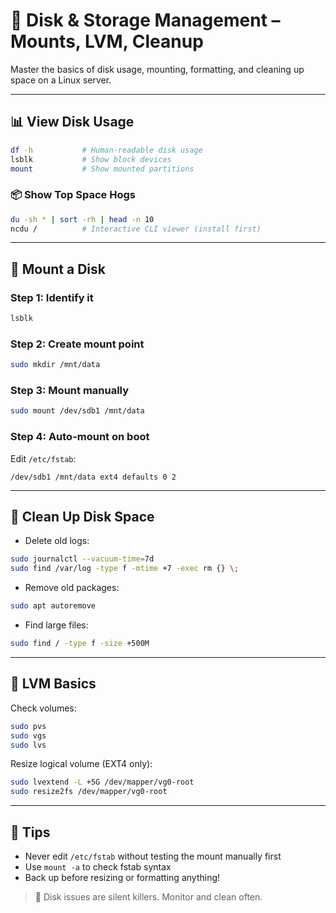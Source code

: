 # 💽 Disk & Storage Management – Mounts, LVM, Cleanup

Master the basics of disk usage, mounting, formatting, and cleaning up space on a Linux server.

---

## 📊 View Disk Usage
```bash
df -h           # Human-readable disk usage
lsblk           # Show block devices
mount           # Show mounted partitions
```

### 📦 Show Top Space Hogs
```bash
du -sh * | sort -rh | head -n 10
ncdu /          # Interactive CLI viewer (install first)
```

---

## 🔧 Mount a Disk
### Step 1: Identify it
```bash
lsblk
```
### Step 2: Create mount point
```bash
sudo mkdir /mnt/data
```
### Step 3: Mount manually
```bash
sudo mount /dev/sdb1 /mnt/data
```
### Step 4: Auto-mount on boot
Edit `/etc/fstab`:
```fstab
/dev/sdb1 /mnt/data ext4 defaults 0 2
```

---

## 🧹 Clean Up Disk Space
- Delete old logs:
```bash
sudo journalctl --vacuum-time=7d
sudo find /var/log -type f -mtime +7 -exec rm {} \;
```
- Remove old packages:
```bash
sudo apt autoremove
```
- Find large files:
```bash
sudo find / -type f -size +500M
```

---

## 🧰 LVM Basics
Check volumes:
```bash
sudo pvs
sudo vgs
sudo lvs
```
Resize logical volume (EXT4 only):
```bash
sudo lvextend -L +5G /dev/mapper/vg0-root
sudo resize2fs /dev/mapper/vg0-root
```

---

## 🧠 Tips
- Never edit `/etc/fstab` without testing the mount manually first
- Use `mount -a` to check fstab syntax
- Back up before resizing or formatting anything!

> 💾 Disk issues are silent killers. Monitor and clean often.
